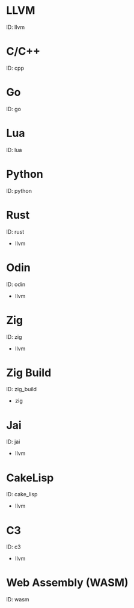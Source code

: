 
# LLVM
ID: llvm

# C/C++
ID: cpp

# Go
ID: go

# Lua
ID: lua

# Python
ID: python

# Rust
ID: rust
* llvm

# Odin
ID: odin
* llvm

# Zig
ID: zig
* llvm

# Zig Build
ID: zig_build
* zig

# Jai
ID: jai
* llvm

# CakeLisp
ID: cake_lisp
* llvm

# C3
ID: c3
* llvm

# Web Assembly (WASM)
ID: wasm
